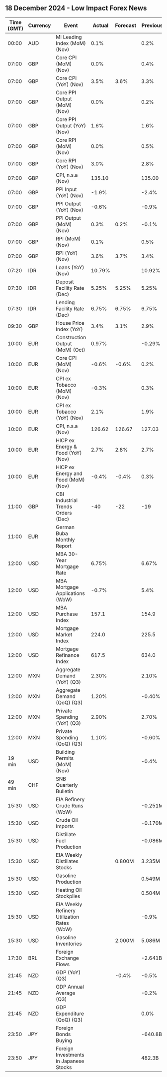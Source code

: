 ## 18 December 2024 - Low Impact Forex News

| Time (GMT) | Currency | Event | Actual | Forecast | Previous |
|------|----------|-------|--------|----------|----------|
| 00:00 | AUD | MI Leading Index (MoM) (Nov) | 0.1% |  | 0.2% |
| 07:00 | GBP | Core CPI (MoM) (Nov) | 0.0% |  | 0.4% |
| 07:00 | GBP | Core CPI (YoY) (Nov) | 3.5% | 3.6% | 3.3% |
| 07:00 | GBP | Core PPI Output (MoM) (Nov) | 0.0% |  | 0.2% |
| 07:00 | GBP | Core PPI Output (YoY) (Nov) | 1.6% |  | 1.6% |
| 07:00 | GBP | Core RPI (MoM) (Nov) | 0.0% |  | 0.5% |
| 07:00 | GBP | Core RPI (YoY) (Nov) | 3.0% |  | 2.8% |
| 07:00 | GBP | CPI, n.s.a (Nov) | 135.10 |  | 135.00 |
| 07:00 | GBP | PPI Input (YoY) (Nov) | -1.9% |  | -2.4% |
| 07:00 | GBP | PPI Output (YoY) (Nov) | -0.6% |  | -0.9% |
| 07:00 | GBP | PPI Output (MoM) (Nov) | 0.3% | 0.2% | -0.1% |
| 07:00 | GBP | RPI (MoM) (Nov) | 0.1% |  | 0.5% |
| 07:00 | GBP | RPI (YoY) (Nov) | 3.6% | 3.7% | 3.4% |
| 07:20 | IDR | Loans (YoY) (Nov) | 10.79% |  | 10.92% |
| 07:30 | IDR | Deposit Facility Rate (Dec) | 5.25% | 5.25% | 5.25% |
| 07:30 | IDR | Lending Facility Rate (Dec) | 6.75% | 6.75% | 6.75% |
| 09:30 | GBP | House Price Index (YoY) | 3.4% | 3.1% | 2.9% |
| 10:00 | EUR | Construction Output (MoM) (Oct) | 0.97% |  | -0.29% |
| 10:00 | EUR | Core CPI (MoM) (Nov) | -0.6% | -0.6% | 0.2% |
| 10:00 | EUR | CPI ex Tobacco (MoM) (Nov) | -0.3% |  | 0.3% |
| 10:00 | EUR | CPI ex Tobacco (YoY) (Nov) | 2.1% |  | 1.9% |
| 10:00 | EUR | CPI, n.s.a (Nov) | 126.62 | 126.67 | 127.03 |
| 10:00 | EUR | HICP ex Energy & Food (YoY) (Nov) | 2.7% | 2.8% | 2.7% |
| 10:00 | EUR | HICP ex Energy and Food (MoM) (Nov) | -0.4% | -0.4% | 0.3% |
| 11:00 | GBP | CBI Industrial Trends Orders (Dec) | -40 | -22 | -19 |
| 11:00 | EUR | German Buba Monthly Report |  |  |  |
| 12:00 | USD | MBA 30-Year Mortgage Rate | 6.75% |  | 6.67% |
| 12:00 | USD | MBA Mortgage Applications (WoW) | -0.7% |  | 5.4% |
| 12:00 | USD | MBA Purchase Index | 157.1 |  | 154.9 |
| 12:00 | USD | Mortgage Market Index | 224.0 |  | 225.5 |
| 12:00 | USD | Mortgage Refinance Index | 617.5 |  | 634.0 |
| 12:00 | MXN | Aggregate Demand (YoY) (Q3) | 2.30% |  | 2.10% |
| 12:00 | MXN | Aggregate Demand (QoQ) (Q3) | 1.20% |  | -0.40% |
| 12:00 | MXN | Private Spending (YoY) (Q3) | 2.90% |  | 2.70% |
| 12:00 | MXN | Private Spending (QoQ) (Q3) | 1.10% |  | -0.60% |
| 19 min | USD | Building Permits (MoM) (Nov) |  |  | -0.4% |
| 49 min | CHF | SNB Quarterly Bulletin |  |  |  |
| 15:30 | USD | EIA Refinery Crude Runs (WoW) |  |  | -0.251M |
| 15:30 | USD | Crude Oil Imports |  |  | -0.170M |
| 15:30 | USD | Distillate Fuel Production |  |  | -0.086M |
| 15:30 | USD | EIA Weekly Distillates Stocks |  | 0.800M | 3.235M |
| 15:30 | USD | Gasoline Production |  |  | 0.549M |
| 15:30 | USD | Heating Oil Stockpiles |  |  | 0.504M |
| 15:30 | USD | EIA Weekly Refinery Utilization Rates (WoW) |  |  | -0.9% |
| 15:30 | USD | Gasoline Inventories |  | 2.000M | 5.086M |
| 17:30 | BRL | Foreign Exchange Flows |  |  | -2.641B |
| 21:45 | NZD | GDP (YoY) (Q3) |  | -0.4% | -0.5% |
| 21:45 | NZD | GDP Annual Average (Q3) |  |  | -0.2% |
| 21:45 | NZD | GDP Expenditure (QoQ) (Q3) |  |  | 0.0% |
| 23:50 | JPY | Foreign Bonds Buying |  |  | -640.8B |
| 23:50 | JPY | Foreign Investments in Japanese Stocks |  |  | 482.3B |

